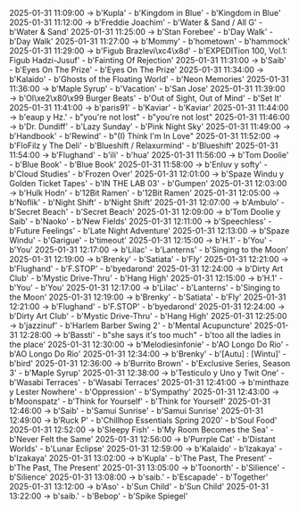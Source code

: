 2025-01-31 11:09:00 -> b'Kupla' - b'Kingdom in Blue' - b'Kingdom in Blue'
2025-01-31 11:12:00 -> b'Freddie Joachim' - b'Water & Sand / All G' - b'Water & Sand'
2025-01-31 11:25:00 -> b'Stan Forebee' - b'Day Walk' - b'Day Walk'
2025-01-31 11:27:00 -> b'Mommy' - b'hometown' - b'hammock'
2025-01-31 11:29:00 -> b'Figub Brazlevi\xc4\x8d' - b'EXPEDITion 100, Vol.1: Figub Hadzi-Jusuf' - b'Fainting Of Rejection'
2025-01-31 11:31:00 -> b'Saib' - b'Eyes On The Prize' - b'Eyes On The Prize'
2025-01-31 11:34:00 -> b'Kalaido' - b'Ghosts of the Floating World' - b'Neon Memories'
2025-01-31 11:36:00 -> b'Maple Syrup' - b'Vacation' - b'San Jose'
2025-01-31 11:39:00 -> b'Ol\xe2\x80\x99 Burger Beats' - b'Out of Sight, Out of Mind' - b'Set It'
2025-01-31 11:41:00 -> b'paris91' - b'Kaviar' - b'Kaviar'
2025-01-31 11:44:00 -> b'eaup y Hz.' - b"you're not lost" - b"you're not lost"
2025-01-31 11:46:00 -> b'Dr. Dundiff' - b'Lazy Sunday' - b'Pink Night Sky'
2025-01-31 11:49:00 -> b'Handbook' - b'Rewind' - b"(I) Think I'm In Love"
2025-01-31 11:52:00 -> b'FloFilz y The Deli' - b'Blueshift / Relaxurmind' - b'Blueshift'
2025-01-31 11:54:00 -> b'Flughand' - b'ili' - b'hua'
2025-01-31 11:56:00 -> b'Tom Doolie' - b'Blue Book' - b'Blue Book'
2025-01-31 11:58:00 -> b'Enluv y softy' - b'Cloud Studies' - b'Frozen Over'
2025-01-31 12:01:00 -> b'Spaze Windu y Golden Ticket Tapes' - b'IN THE LAB 03' - b'Gumpen'
2025-01-31 12:03:00 -> b'Hulk Hodn' - b'12Bit Ramen' - b'12Bit Ramen'
2025-01-31 12:05:00 -> b'Noflik' - b'Night Shift' - b'Night Shift'
2025-01-31 12:07:00 -> b'Ambulo' - b'Secret Beach' - b'Secret Beach'
2025-01-31 12:09:00 -> b'Tom Doolie y Saib' - b'Naoko' - b'New Fields'
2025-01-31 12:11:00 -> b'Speechless' - b'Future Feelings' - b'Late Night Adventure'
2025-01-31 12:13:00 -> b'Spaze Windu' - b'Garigue' - b'timeout'
2025-01-31 12:15:00 -> b'H.1' - b'You' - b'You'
2025-01-31 12:17:00 -> b'Lilac' - b'Lanterns' - b'Singing to the Moon'
2025-01-31 12:19:00 -> b'Brenky' - b'Satiata' - b'Fly'
2025-01-31 12:21:00 -> b'Flughand' - b'F.STOP' - b'byedarond'
2025-01-31 12:24:00 -> b'Dirty Art Club' - b'Mystic Drive-Thru' - b'Hang High'
2025-01-31 12:15:00 -> b'H.1' - b'You' - b'You'
2025-01-31 12:17:00 -> b'Lilac' - b'Lanterns' - b'Singing to the Moon'
2025-01-31 12:19:00 -> b'Brenky' - b'Satiata' - b'Fly'
2025-01-31 12:21:00 -> b'Flughand' - b'F.STOP' - b'byedarond'
2025-01-31 12:24:00 -> b'Dirty Art Club' - b'Mystic Drive-Thru' - b'Hang High'
2025-01-31 12:25:00 -> b'jazzinuf' - b'Harlem Barber Swing 2' - b'Mental Acupuncture'
2025-01-31 12:28:00 -> b'Bassti' - b"she says it's too much" - b'too all the ladies in the place'
2025-01-31 12:30:00 -> b'Melodiesinfonie' - b'AO Longo Do Rio' - b'AO Longo Do Rio'
2025-01-31 12:34:00 -> b'Brenky' - b'[Autu] : [Wintu]' - b'bird'
2025-01-31 12:36:00 -> b'Burrito Brown' - b'Exclusive Series, Season 3' - b'Maple Syrup'
2025-01-31 12:38:00 -> b'Testiculo y Uno y Twit One' - b'Wasabi Terraces' - b'Wasabi Terraces'
2025-01-31 12:41:00 -> b'minthaze y Lester Nowhere' - b'Oppression' - b'Sympathy'
2025-01-31 12:43:00 -> b'Moonspatz' - b'Think for Yourself' - b'Think for Yourself'
2025-01-31 12:46:00 -> b'Saib' - b'Samui Sunrise' - b'Samui Sunrise'
2025-01-31 12:49:00 -> b'Ruck P' - b'Chillhop Essentials Spring 2020' - b'Soul Food'
2025-01-31 12:52:00 -> b'Sleepy Fish' - b'My Room Becomes the Sea' - b'Never Felt the Same'
2025-01-31 12:56:00 -> b'Purrple Cat' - b'Distant Worlds' - b'Lunar Eclipse'
2025-01-31 12:59:00 -> b'Kalaido' - b'Izakaya' - b'Izakaya'
2025-01-31 13:02:00 -> b'Kupla' - b'The Past, The Present' - b'The Past, The Present'
2025-01-31 13:05:00 -> b'Toonorth' - b'Silience' - b'Silience'
2025-01-31 13:08:00 -> b'saib.' - b'Escapade' - b'Together'
2025-01-31 13:12:00 -> b'Aso' - b'Sun Child' - b'Sun Child'
2025-01-31 13:22:00 -> b'saib.' - b'Bebop' - b'Spike Spiegel'
